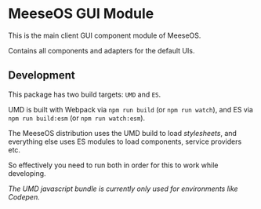 # MeeseOS GUI Module

This is the main client GUI component module of MeeseOS.

Contains all components and adapters for the default UIs.

## Development

This package has two build targets: `UMD` and `ES`.

UMD is built with Webpack via `npm run build` (or `npm run watch`), and ES via `npm run build:esm` (or `npm run watch:esm`).

The MeeseOS distribution uses the UMD build to load _stylesheets_, and everything else uses ES modules to load components, service providers etc.

So effectively you need to run both in order for this to work while developing.

_The UMD javascript bundle is currently only used for environments like Codepen._
